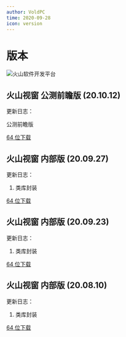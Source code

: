 ```yaml
---
author: VoldPC
time: 2020-09-28
icon: version
---
```


# 版本

![火山软件开发平台](/assets/images/starter/release/UVGVhDP0Sahf0saL.png)

## 火山视窗 公测前瞻版 (20.10.12)

更新日志：

公测前瞻版

[64 位下载](https://545c.com/file/17391172-466553486)

## 火山视窗 内部版 (20.09.27)

更新日志：

1. 类库封装

[64 位下载](https://545c.com/file/17391172-463193303)

## 火山视窗 内部版 (20.09.23)

更新日志：

1. 类库封装

[64 位下载](https://545c.com/file/17391172-463193295)

## 火山视窗 内部版 (20.08.10)

更新日志：

1. 类库封装

[64 位下载](https://545c.com/file/17391172-463193297)
